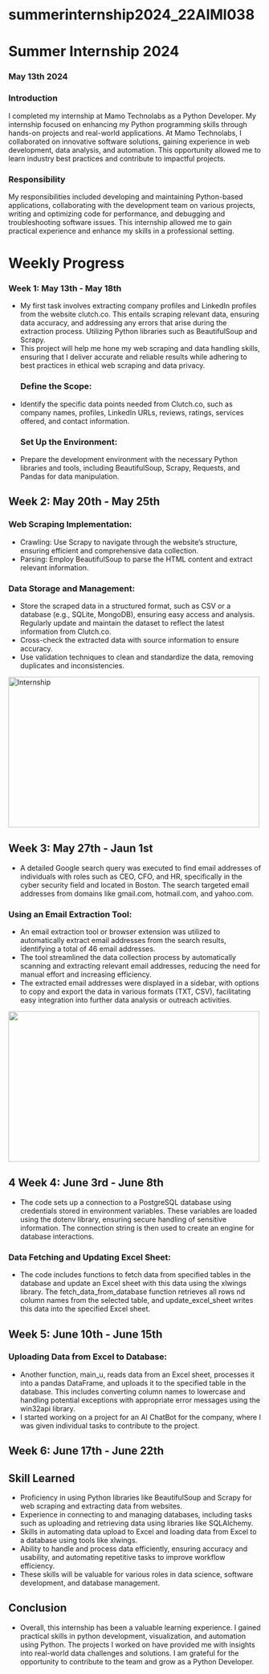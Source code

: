 
# summerinternship2024_22AIMl038

# Summer Internship 2024

### May 13th 2024

### Introduction
 I completed my internship at Mamo Technolabs as a Python Developer. My internship focused on enhancing my Python programming skills through hands-on projects and real-world applications. At Mamo Technolabs, I collaborated on innovative software solutions, gaining experience in web development, data analysis, and automation. This opportunity allowed me to learn industry best practices and contribute to impactful projects.

### Responsibility
 My responsibilities included developing and maintaining Python-based applications, collaborating with the development team on various projects, writing and optimizing code for performance, and debugging and troubleshooting software issues. This internship allowed me to gain practical experience and enhance my skills in a professional setting.

 # Weekly Progress

 ### Week 1: May 13th - May 18th
 - My first task involves extracting company profiles and LinkedIn profiles from the website clutch.co. This entails scraping relevant data, ensuring data accuracy, and addressing any errors that arise during the 
   extraction process. Utilizing Python libraries such as BeautifulSoup and Scrapy.
 - This project will help me hone my web scraping and data handling skills, ensuring that I deliver accurate and reliable results while adhering to best practices in ethical web scraping and data privacy.
    ### Define the Scope:
 - Identify the specific data points needed from Clutch.co, such as company names, profiles, LinkedIn URLs, reviews, ratings, services offered, and contact information.
    ### Set Up the Environment: 
 - Prepare the development environment with the necessary Python libraries and tools, including BeautifulSoup, Scrapy, Requests, and Pandas for data manipulation.

 ## Week 2: May 20th - May 25th
   ### Web Scraping Implementation:
   - Crawling:
         Use Scrapy to navigate through the website’s structure, ensuring efficient and comprehensive data collection.
   - Parsing:
         Employ BeautifulSoup to parse the HTML content and extract relevant information.
   ### Data Storage and Management:
   - Store the scraped data in a structured format, such as CSV or a database (e.g., SQLite, MongoDB), ensuring easy access and analysis.
     Regularly update and maintain the dataset to reflect the latest information from Clutch.co.
   - Cross-check the extracted data with source information to ensure accuracy.
   - Use validation techniques to clean and standardize the data, removing duplicates and inconsistencies.

   <img src="https://github.com/22AIML038RishiPatel/summerinternship2024_22AIMl038/assets/120238486/e0185a8a-c373-439c-a828-39d8a529294a" width="500" height="300" alt="Internship" />

  ## Week 3: May 27th - Jaun 1st
   - A detailed Google search query was executed to find email addresses of individuals with roles such as CEO, CFO, and HR, specifically in the cyber security field and located in Boston. The search targeted 
     email addresses from domains like gmail.com, hotmail.com, and yahoo.com.
   ### Using an Email Extraction Tool:
   - An email extraction tool or browser extension was utilized to automatically extract email addresses from the search results, identifying a total of 46 email addresses.
   - The tool streamlined the data collection process by automatically scanning and extracting relevant email addresses, reducing the need for manual effort and increasing efficiency.
   - The extracted email addresses were displayed in a sidebar, with options to copy and export the data in various formats (TXT, CSV), facilitating easy integration into further data analysis or outreach 
     activities.

   <img src="https://github.com/22AIML038RishiPatel/summerinternship2024_22AIMl038/assets/120238486/59ab2b96-924b-4202-8135-f9e9906fe1a8" width="500" height="300"/>

 ## 4 Week 4: June 3rd - June 8th
   - The code sets up a connection to a PostgreSQL database using credentials stored in environment variables. These variables are loaded using the dotenv library, ensuring secure handling of sensitive 
     information. The connection string is then used to create an engine for database interactions.
   ### Data Fetching and Updating Excel Sheet:
   - The code includes functions to fetch data from specified tables in the database and update an Excel sheet with this data using the xlwings library. The fetch_data_from_database function retrieves all rows nd 
     column names from the selected table, and update_excel_sheet writes this data into the specified Excel sheet.

 ## Week 5: June 10th - June 15th
 ### Uploading Data from Excel to Database:
   - Another function, main_u, reads data from an Excel sheet, processes it into a pandas DataFrame, and uploads it to the specified table in the database. This includes converting column names to lowercase and 
     handling potential exceptions with appropriate error messages using the win32api library.
   - I started working on a project for an AI ChatBot for the company, where I was given individual tasks to contribute to the project.

 ## Week 6: June 17th - June 22th



  ## Skill Learned
   - Proficiency in using Python libraries like BeautifulSoup and Scrapy for web scraping and extracting data from websites.
   - Experience in connecting to and managing databases, including tasks such as uploading and retrieving data using libraries like SQLAlchemy.
   - Skills in automating data upload to Excel and loading data from Excel to a database using tools like xlwings.
   - Ability to handle and process data efficiently, ensuring accuracy and usability, and automating repetitive tasks to improve workflow efficiency.
   - These skills will be valuable for various roles in data science, software development, and database management.

 ## Conclusion 
   - Overall, this internship has been a valuable learning experience. I gained practical skills in python development, visualization, and automation using Python. The projects I worked on have provided me with 
     insights into real-world data challenges and solutions. I am grateful for the opportunity to contribute to the team and grow as a Python Developer. 
 






